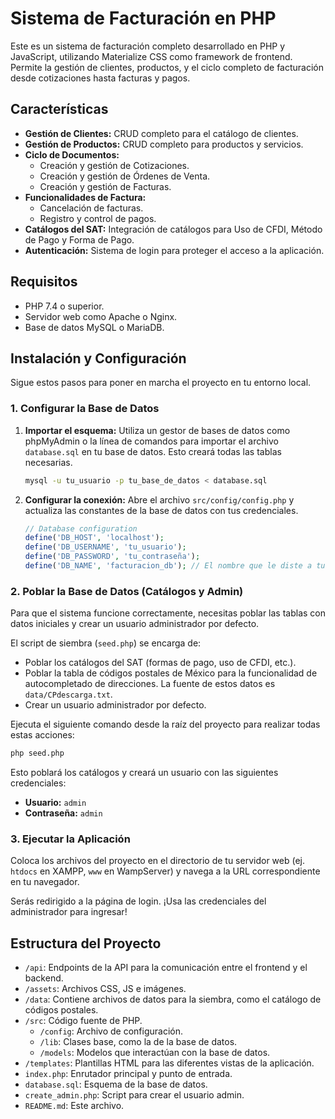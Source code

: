# Sistema de Facturación en PHP

Este es un sistema de facturación completo desarrollado en PHP y JavaScript, utilizando Materialize CSS como framework de frontend. Permite la gestión de clientes, productos, y el ciclo completo de facturación desde cotizaciones hasta facturas y pagos.

## Características

-   **Gestión de Clientes:** CRUD completo para el catálogo de clientes.
-   **Gestión de Productos:** CRUD completo para productos y servicios.
-   **Ciclo de Documentos:**
    -   Creación y gestión de Cotizaciones.
    -   Creación y gestión de Órdenes de Venta.
    -   Creación y gestión de Facturas.
-   **Funcionalidades de Factura:**
    -   Cancelación de facturas.
    -   Registro y control de pagos.
-   **Catálogos del SAT:** Integración de catálogos para Uso de CFDI, Método de Pago y Forma de Pago.
-   **Autenticación:** Sistema de login para proteger el acceso a la aplicación.

## Requisitos

-   PHP 7.4 o superior.
-   Servidor web como Apache o Nginx.
-   Base de datos MySQL o MariaDB.

## Instalación y Configuración

Sigue estos pasos para poner en marcha el proyecto en tu entorno local.

### 1. Configurar la Base de Datos

1.  **Importar el esquema:** Utiliza un gestor de bases de datos como phpMyAdmin o la línea de comandos para importar el archivo `database.sql` en tu base de datos. Esto creará todas las tablas necesarias.

    ```sh
    mysql -u tu_usuario -p tu_base_de_datos < database.sql
    ```

2.  **Configurar la conexión:** Abre el archivo `src/config/config.php` y actualiza las constantes de la base de datos con tus credenciales.

    ```php
    // Database configuration
    define('DB_HOST', 'localhost');
    define('DB_USERNAME', 'tu_usuario');
    define('DB_PASSWORD', 'tu_contraseña');
    define('DB_NAME', 'facturacion_db'); // El nombre que le diste a tu BD
    ```

### 2. Poblar la Base de Datos (Catálogos y Admin)

Para que el sistema funcione correctamente, necesitas poblar las tablas con datos iniciales y crear un usuario administrador por defecto.

El script de siembra (`seed.php`) se encarga de:
- Poblar los catálogos del SAT (formas de pago, uso de CFDI, etc.).
- Poblar la tabla de códigos postales de México para la funcionalidad de autocompletado de direcciones. La fuente de estos datos es `data/CPdescarga.txt`.
- Crear un usuario administrador por defecto.

Ejecuta el siguiente comando desde la raíz del proyecto para realizar todas estas acciones:

```sh
php seed.php
```

Esto poblará los catálogos y creará un usuario con las siguientes credenciales:
-   **Usuario:** `admin`
-   **Contraseña:** `admin`

### 3. Ejecutar la Aplicación

Coloca los archivos del proyecto en el directorio de tu servidor web (ej. `htdocs` en XAMPP, `www` en WampServer) y navega a la URL correspondiente en tu navegador.

Serás redirigido a la página de login. ¡Usa las credenciales del administrador para ingresar!

## Estructura del Proyecto

-   `/api`: Endpoints de la API para la comunicación entre el frontend y el backend.
-   `/assets`: Archivos CSS, JS e imágenes.
-   `/data`: Contiene archivos de datos para la siembra, como el catálogo de códigos postales.
-   `/src`: Código fuente de PHP.
    -   `/config`: Archivo de configuración.
    -   `/lib`: Clases base, como la de la base de datos.
    -   `/models`: Modelos que interactúan con la base de datos.
-   `/templates`: Plantillas HTML para las diferentes vistas de la aplicación.
-   `index.php`: Enrutador principal y punto de entrada.
-   `database.sql`: Esquema de la base de datos.
-   `create_admin.php`: Script para crear el usuario admin.
-   `README.md`: Este archivo.
